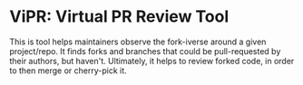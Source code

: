 # ViPR: Virtual PR Review Tool

This is tool helps maintainers observe the fork-iverse around a given project/repo.
It finds forks and branches that could be pull-requested by their authors, but haven't.
Ultimately, it helps to review forked code, in order to then merge or cherry-pick it.
